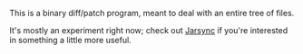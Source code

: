 This is a binary diff/patch program, meant to deal with an entire tree of files.

It's mostly an experiment right now; check out [Jarsync](http://github.com/csm/Jarsync) if you're interested in
something a little more useful.